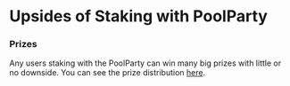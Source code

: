 # Upsides of Staking with PoolParty

### Prizes

Any users staking with the PoolParty can win many big prizes with little or no downside. You can see the prize distribution [here](frequently-asked-questions.md#the-total-number-of-prizes-being-rewarded).
